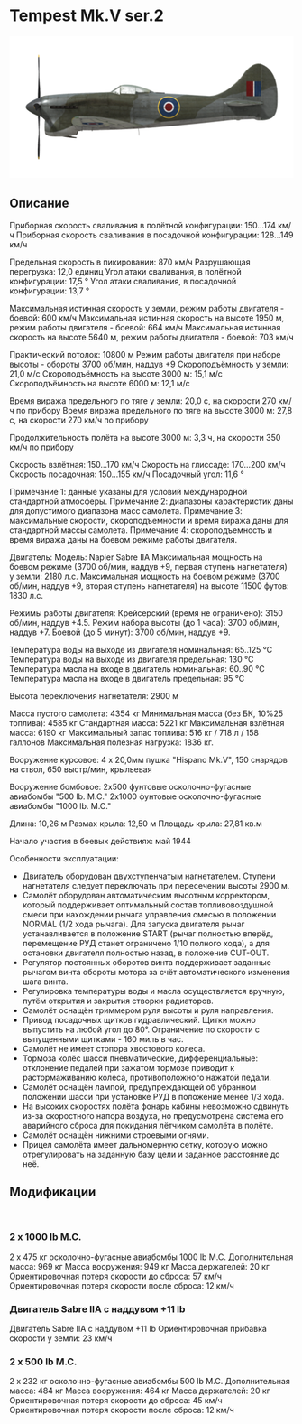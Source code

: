 # Tempest Mk.V ser.2

![tempestmkvs2](../images/tempestmkvs2.png)

## Описание

Приборная скорость сваливания в полётной конфигурации: 150...174 км/ч
Приборная скорость сваливания в посадочной конфигурации: 128...149 км/ч

Предельная скорость в пикировании: 870 км/ч
Разрушающая перегрузка: 12,0 единиц
Угол атаки сваливания, в полётной конфигурации: 17,5 °
Угол атаки сваливания, в посадочной конфигурации: 13,7 °

Максимальная истинная скорость у земли, режим работы двигателя - боевой: 600 км/ч
Максимальная истинная скорость на высоте 1950 м, режим работы двигателя - боевой: 664 км/ч 
Максимальная истинная скорость на высоте 5640 м, режим работы двигателя - боевой: 703 км/ч

Практический потолок: 10800 м
Режим работы двигателя при наборе высоты - обороты 3700 об/мин, наддув +9
Скороподъёмность у земли: 21,0 м/с
Скороподъёмность на высоте 3000 м: 15,1 м/с
Скороподъёмность на высоте 6000 м: 12,1 м/с

Время виража предельного по тяге у земли: 20,0 с, на скорости 270 км/ч по прибору
Время виража предельного по тяге на высоте 3000 м: 27,8 с, на скорости 270 км/ч по прибору

Продолжительность полёта на высоте 3000 м: 3,3 ч, на скорости 350 км/ч по прибору

Скорость взлётная: 150...170 км/ч 
Скорость на глиссаде: 170...200 км/ч 
Скорость посадочная: 150...155 км/ч
Посадочный угол: 11,6 °

Примечание 1: данные указаны для условий международной стандартной атмосферы.
Примечание 2: диапазоны характеристик даны для допустимого диапазона масс самолета.
Примечание 3: максимальные скорости, скороподъемности и время виража даны для стандартной массы самолета.
Примечание 4: скороподъемность и время виража даны на боевом режиме работы двигателя.

Двигатель:
Модель: Napier Sabre IIA
Максимальная мощность на боевом режиме (3700 об/мин, наддув +9, первая ступень нагнетателя) у земли: 2180 л.с.
Максимальная мощность на боевом режиме (3700 об/мин, наддув +9, вторая ступень нагнетателя) на высоте 11500 футов: 1830 л.с.

Режимы работы двигателя:
Крейсерский (время не ограничено): 3150 об/мин, наддув +4.5. 
Режим набора высоты (до 1 часа): 3700 об/мин, наддув +7.
Боевой (до 5 минут): 3700 об/мин, наддув +9.

Температура воды на выходе из двигателя номинальная: 65..125 °С
Температура воды на выходе из двигателя предельная: 130 °С
Температура масла на входе в двигатель номинальная: 60..90 °С
Температура масла на входе в двигатель предельная: 95 °С

Высота переключения нагнетателя: 2900 м

Масса пустого самолета: 4354 кг
Минимальная масса (без БК, 10%25 топлива): 4585 кг
Стандартная масса: 5221 кг
Максимальная взлётная масса: 6190 кг
Максимальный запас топлива: 516 кг / 718 л / 158 галлонов
Максимальная полезная нагрузка: 1836 кг.

Вооружение курсовое:
4 x 20,0мм пушка "Hispano Mk.V", 150 снарядов на ствол, 650 выстр/мин, крыльевая

Вооружение бомбовое:
2x500 фунтовые осколочно-фугасные авиабомбы "500 lb. M.C."
2x1000 фунтовые осколочно-фугасные авиабомбы "1000 lb. M.C."

Длина: 10,26 м
Размах крыла: 12,50 м
Площадь крыла: 27,81 кв.м

Начало участия в боевых действиях: май 1944

Особенности эксплуатации:
- Двигатель оборудован двухступенчатым нагнетателем. Ступени нагнетателя следует переключать при пересечении высоты 2900 м.
- Самолёт оборудован автоматическим высотным корректором, который поддерживает оптимальный состав топливовоздушной смеси при нахождении рычага управления смесью в положении NORMAL (1/2 хода рычага). Для запуска двигателя рычаг устанавливается в положение START (рычаг полностью вперёд, перемещение РУД станет ограничено 1/10 полного хода), а для остановки двигателя полностью назад, в положение CUT-OUT.
- Регулятор постоянных оборотов винта поддерживает заданные рычагом винта обороты мотора за счёт автоматического изменения шага винта. 
- Регулировка температуры воды и масла осуществляется вручную, путём открытия и закрытия створки радиаторов.
- Самолёт оснащён триммером руля высоты и руля направления.
- Привод посадочных щитков гидравлический. Щитки можно выпустить на любой угол до 80°. Ограничение по скорости с выпущенными щитками - 160 миль в час.
- Самолёт не имеет стопора хвостового колеса.
- Тормоза колёс шасси пневматические, дифференциальные: отклонение педалей при зажатом тормозе приводит к растормаживанию колеса, противоположного нажатой педали.
- Самолёт оснащён лампой, предупреждающей об убранном положении шасси при установке РУД в положение менее 1/3 хода. 
- На высоких скоростях полёта фонарь кабины невозможно сдвинуть из-за скоростного напора воздуха, но предусмотрена система его аварийного сброса для покидания лётчиком самолёта в полёте.
- Самолёт оснащён нижними строевыми огнями.
- Прицел самолёта имеет дальномерную сетку, которую можно отрегулировать на заданную базу цели и заданное расстояние до неё.

## Модификации
﻿

### 2 х 1000 lb M.C.

2 x 475 кг осколочно-фугасные авиабомбы 1000 lb M.C.
Дополнительная масса: 969 кг
Масса вооружения: 949 кг
Масса держателей: 20 кг
Ориентировочная потеря скорости до сброса: 57 км/ч
Ориентировочная потеря скорости после сброса: 12 км/ч﻿

### Двигатель Sabre IIA с наддувом +11 lb

Двигатель Sabre IIA с наддувом +11 lb
Ориентировочная прибавка скорости у земли: 23 км/ч

### 2 х 500 lb M.C.

2 x 232 кг осколочно-фугасные авиабомбы 500 lb M.C.
Дополнительная масса: 484 кг
Масса вооружения: 464 кг
Масса держателей: 20 кг
Ориентировочная потеря скорости до сброса: 45 км/ч
Ориентировочная потеря скорости после сброса: 12 км/ч